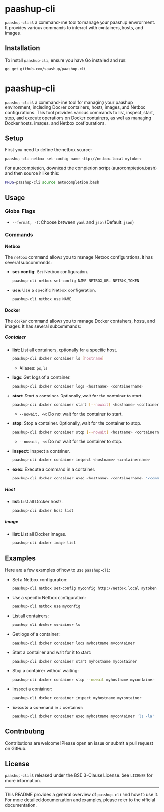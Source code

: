 # paashup-cli

`paashup-cli` is a command-line tool to manage your paashup environment. It provides various commands to interact with containers, hosts, and images.

## Installation

To install `paashup-cli`, ensure you have Go installed and run:

```bash
go get github.com/saashup/paashup-cli
```

# paashup-cli

`paashup-cli` is a command-line tool for managing your paashup environment, including Docker containers, hosts, images, and Netbox configurations. This tool provides various commands to list, inspect, start, stop, and execute operations on Docker containers, as well as managing Docker hosts, images, and Netbox configurations.

## Setup
First you need to define the netbox source:
```sh 
paashup-cli netbox set-config name http://netbox.local mytoken
```

For autocompletion, download the completion script (autocompletion.bash) and then source it like this:
```sh 
PROG=paashup-cli source autocompletion.bash

```

## Usage

### Global Flags

- `--format, -f`: Choose between `yaml` and `json` (Default: `json`)

### Commands

#### Netbox

The `netbox` command allows you to manage Netbox configurations. It has several subcommands:

- **set-config**: Set Netbox configuration.
  ```sh
  paashup-cli netbox set-config NAME NETBOX_URL NETBOX_TOKEN
  ```

- **use**: Use a specific Netbox configuration.
  ```sh
  paashup-cli netbox use NAME
  ```

#### Docker

The `docker` command allows you to manage Docker containers, hosts, and images. It has several subcommands:

##### Container

- **list**: List all containers, optionally for a specific host.
  ```sh
  paashup-cli docker container ls [hostname]
  ```
  - Aliases: `ps`, `ls`

- **logs**: Get logs of a container.
  ```sh
  paashup-cli docker container logs <hostname> <containername>
  ```

- **start**: Start a container. Optionally, wait for the container to start.
  ```sh
  paashup-cli docker container start [--nowait] <hostname> <containername>
  ```
  - `--nowait, -w`: Do not wait for the container to start.

- **stop**: Stop a container. Optionally, wait for the container to stop.
  ```sh
  paashup-cli docker container stop [--nowait] <hostname> <containername>
  ```
  - `--nowait, -w`: Do not wait for the container to stop.

- **inspect**: Inspect a container.
  ```sh
  paashup-cli docker container inspect <hostname> <containername>
  ```

- **exec**: Execute a command in a container.
  ```sh
  paashup-cli docker container exec <hostname> <containername> '<command>'
  ```

##### Host

- **list**: List all Docker hosts.
  ```sh
  paashup-cli docker host list
  ```

##### Image

- **list**: List all Docker images.
  ```sh
  paashup-cli docker image list
  ```

## Examples

Here are a few examples of how to use `paashup-cli`:

- Set a Netbox configuration:
  ```sh
  paashup-cli netbox set-config myconfig http://netbox.local mytoken
  ```

- Use a specific Netbox configuration:
  ```sh
  paashup-cli netbox use myconfig
  ```

- List all containers:
  ```sh
  paashup-cli docker container ls
  ```

- Get logs of a container:
  ```sh
  paashup-cli docker container logs myhostname mycontainer
  ```

- Start a container and wait for it to start:
  ```sh
  paashup-cli docker container start myhostname mycontainer
  ```

- Stop a container without waiting:
  ```sh
  paashup-cli docker container stop --nowait myhostname mycontainer
  ```

- Inspect a container:
  ```sh
  paashup-cli docker container inspect myhostname mycontainer
  ```

- Execute a command in a container:
  ```sh
  paashup-cli docker container exec myhostname mycontainer 'ls -la'
  ```

## Contributing

Contributions are welcome! Please open an issue or submit a pull request on GitHub.

## License

`paashup-cli` is released under the BSD 3-Clause License. See `LICENSE` for more information.

---

This README provides a general overview of `paashup-cli` and how to use it. For more detailed documentation and examples, please refer to the official documentation.
